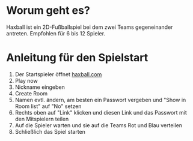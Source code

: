 # Worum geht es?

Haxball ist ein 2D-Fußballspiel bei dem zwei Teams gegeneinander antreten. Empfohlen für 6 bis 12 Spieler.

# Anleitung für den Spielstart

1. Der Startspieler öffnet [haxball.com](https://www.haxball.com)
2. Play now
3. Nickname eingeben
4. Create Room
5. Namen evtl. ändern, am besten ein Passwort vergeben und "Show in Room list" auf "No" setzen
6. Rechts oben auf "Link" klicken und diesen Link und das Passwort mit den Mitspielern teilen
7. Auf die Spieler warten und sie auf die Teams Rot und Blau verteilen
8. Schließlich das Spiel starten
